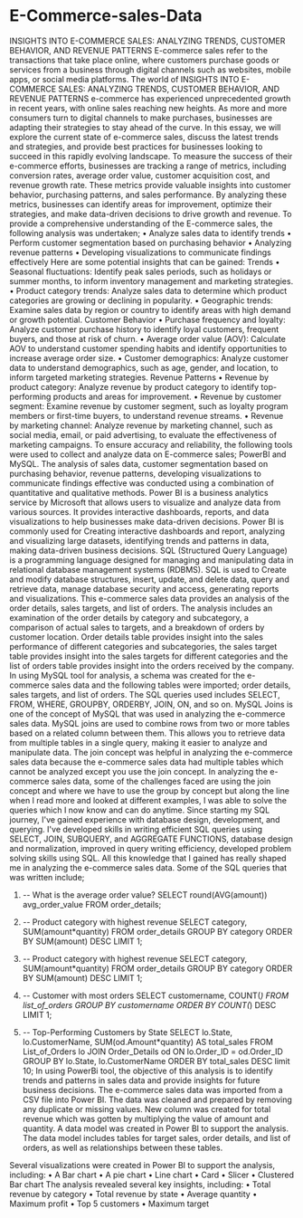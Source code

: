 # E-Commerce-sales-Data
INSIGHTS INTO E-COMMERCE SALES: ANALYZING TRENDS, CUSTOMER BEHAVIOR, AND REVENUE PATTERNS
E-commerce sales refer to the transactions that take place online, where customers purchase goods or services from a business through digital channels such as websites, mobile apps, or social media platforms. The world of INSIGHTS INTO E-COMMERCE SALES: ANALYZING TRENDS, CUSTOMER BEHAVIOR, AND REVENUE PATTERNS
e-commerce has experienced unprecedented growth in recent years, with online sales reaching new heights. As more and more consumers turn to digital channels to make purchases, businesses are adapting their strategies to stay ahead of the curve. In this essay, we will explore the current state of e-commerce sales, discuss the latest trends and strategies, and provide best practices for businesses looking to succeed in this rapidly evolving landscape.
To measure the success of their e-commerce efforts, businesses are tracking a range of metrics, including conversion rates, average order value, customer acquisition cost, and revenue growth rate. These metrics provide valuable insights into customer behavior, purchasing patterns, and sales performance. By analyzing these metrics, businesses can identify areas for improvement, optimize their strategies, and make data-driven decisions to drive growth and revenue.
To provide a comprehensive understanding of the E-commerce sales, the following analysis was undertaken;
•	Analyze sales data to identify trends
•	Perform customer segmentation based on purchasing behavior
•	Analyzing revenue patterns
•	Developing visualizations to communicate findings effectively
Here are some potential insights that can be gained:
Trends
•	Seasonal fluctuations: Identify peak sales periods, such as holidays or summer months, to inform inventory management and marketing strategies.
•	Product category trends: Analyze sales data to determine which product categories are growing or declining in popularity.
•	Geographic trends: Examine sales data by region or country to identify areas with high demand or growth potential.
Customer Behavior
•	Purchase frequency and loyalty: Analyze customer purchase history to identify loyal customers, frequent buyers, and those at risk of churn.
•	Average order value (AOV): Calculate AOV to understand customer spending habits and identify opportunities to increase average order size.
•	Customer demographics: Analyze customer data to understand demographics, such as age, gender, and location, to inform targeted marketing strategies.
Revenue Patterns
•	Revenue by product category: Analyze revenue by product category to identify top-performing products and areas for improvement.
•	Revenue by customer segment: Examine revenue by customer segment, such as loyalty program members or first-time buyers, to understand revenue streams.
•	Revenue by marketing channel: Analyze revenue by marketing channel, such as social media, email, or paid advertising, to evaluate the effectiveness of marketing campaigns.
To ensure accuracy and reliability, the following tools were used to collect and analyze data on E-commerce sales; PowerBI and MySQL. The analysis of sales data, customer segmentation based on purchasing behavior, revenue patterns, developing visualizations to communicate findings effective was conducted using a combination of quantitative and qualitative methods.
Power BI is a business analytics service by Microsoft that allows users to visualize and analyze data from various sources. It provides interactive dashboards, reports, and data visualizations to help businesses make data-driven decisions. Power BI is commonly used for Creating interactive dashboards and report, analyzing and visualizing large datasets, identifying trends and patterns in data, making data-driven business decisions.
SQL (Structured Query Language) is a programming language designed for managing and manipulating data in relational database management systems (RDBMS). SQL is used to Create and modify database structures, insert, update, and delete data, query and retrieve data, manage database security and access, generating reports and visualizations.
This e-commerce sales data provides an analysis of the order details, sales targets, and list of orders. The analysis includes an examination of the order details by category and subcategory, a comparison of actual sales to targets, and a breakdown of orders by customer location. Order details table provides insight into the sales performance of different categories and subcategories, the sales target table provides insight into the sales targets for different categories and the list of orders table provides insight into the orders received by the company.
In using MySQL tool for analysis, a schema was created for the e-commerce sales data and the following tables were imported; order details, sales targets, and list of orders. The SQL queries used includes SELECT, FROM, WHERE, GROUPBY, ORDERBY, JOIN, ON, and so on.
MySQL Joins is one of the concept of MySQL that was used in analyzing the e-commerce sales data. MySQL joins are used to combine rows from two or more tables based on a related column between them. This allows you to retrieve data from multiple tables in a single query, making it easier to analyze and manipulate data. The join concept was helpful in analyzing the e-commerce sales data because the e-commerce sales data had multiple tables which cannot be analyzed except you use the join concept. In analyzing the e-commerce sales data, some of the challenges faced are using the join concept and where we have to use the group by concept but along the line when I read more and looked at different examples, I was able to solve the queries which I now know and can do anytime. Since starting my SQL journey, I've gained experience with database design, development, and querying. I've developed skills in writing efficient SQL queries using SELECT, JOIN, SUBQUERY, and AGGREGATE FUNCTIONS, database design and normalization, improved in query writing efficiency, developed problem solving skills using SQL. All this knowledge that I gained has really shaped me in analyzing the e-commerce sales data.
Some of the SQL queries that was written include;
1.	-- What is the average order value?
SELECT round(AVG(amount)) avg_order_value
FROM order_details;

2.	-- Product category with highest revenue
SELECT category, SUM(amount*quantity)
FROM order_details
GROUP BY category
ORDER BY SUM(amount) DESC LIMIT 1;
3.	-- Product category with highest revenue
SELECT category, SUM(amount*quantity)
FROM order_details
GROUP BY category
ORDER BY SUM(amount) DESC LIMIT 1;
4.	-- Customer with most orders
SELECT customername, COUNT(*)
FROM list_of_orders
GROUP BY customername
ORDER BY COUNT(*) DESC LIMIT 1;

5.	-- Top-Performing Customers by State
SELECT lo.State, lo.CustomerName, SUM(od.Amount*quantity) AS total_sales
FROM List_of_Orders lo
JOIN Order_Details od ON lo.Order_ID = od.Order_ID
GROUP BY lo.State, lo.CustomerName
ORDER BY total_sales DESC limit 10;
In using PowerBi tool, the objective of this analysis is to identify trends and patterns in sales data and provide insights for future business decisions. The e-commerce sales data was imported from a CSV file into Power BI. The data was cleaned and prepared by removing any duplicate or missing values. New column was created for total revenue which was gotten by multiplying the value of amount and quantity. A data model was created in Power BI to support the analysis. The data model includes tables for target sales, order details, and list of orders, as well as relationships between these tables.

Several visualizations were created in Power BI to support the analysis, including:
•	A Bar chart
•	A pie chart
•	Line chart
•	Card
•	Slicer
•	Clustered Bar chart
The analysis revealed several key insights, including:
•	Total revenue by category
•	Total revenue by state
•	Average quantity
•	Maximum profit
•	Top 5 customers
•	Maximum target






